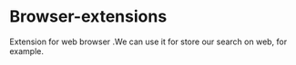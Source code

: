 # Browser-extensions
Extension for web browser .We can use it for store our search on web, for example.
